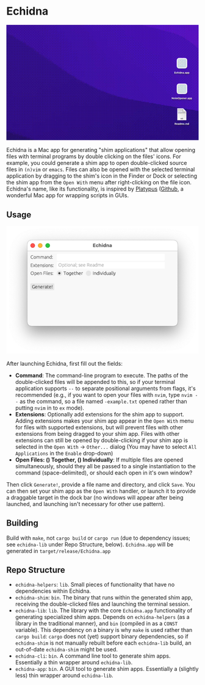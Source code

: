 
# Echidna

![Screenshot](media/opening_file.gif)

Echidna is a Mac app for generating "shim applications" that allow opening files with terminal programs by double clicking on the files' icons. For example, you could generate a shim app to open double-clicked source files in `(n)vim` or `emacs`. Files can also be opened with the selected terminal application by dragging to the shim's icon in the Finder or Dock or selecting the shim app from the `Open With` menu after right-clicking on the file icon. Echidna's name, like its functionality, is inspired by [Platypus](https://sveinbjorn.org/platypus) ([Github](https://github.com/sveinbjornt/Platypus), a wonderful Mac app for wrapping scripts in GUIs.

## Usage

![Screenshot](media/screenshot_0.png)

After launching Echidna, first fill out the fields:

- **Command**: The command-line program to execute. The paths of the double-clicked files will be appended to this, so if your terminal application supports `--` to separate positional arguments from flags, it's recommended (e.g., if you want to open your files with `nvim`, type `nvim --` as the command, so a file named `-example.txt` opened rather than putting `nvim` in to `ex` mode).
- **Extensions**: Optionally add extensions for the shim app to support. Adding extensions makes your shim app appear in the `Open With` menu for files with supported extensions, but will prevent files with other extensions from being dragged to your shim app. Files with other extensions can still be opened by double-clicking if your shim app is selected in the `Open With` -> `Other...` dialog (You may have to select `All Applications` in the `Enable` drop-down)
- **Open Files: () Together, () Individually**: If multiple files are opened simultaneously, should they all be passed to a single instantiation to the command (space-delimited), or should each open in it's own window?

Then click `Generate!`, provide a file name and directory, and click `Save`. You can then set your shim app as the `Open With` handler, or launch it to provide a draggable target in the dock bar (no windows will appear after being launched, and launching isn't necessary for other use pattern).

## Building

Build with `make`, not `cargo build` or `cargo run` (due to dependency issues; see `echidna-lib` under Repo Structure, below). `Echidna.app` will be generated in `target/release/Echidna.app`

## Repo Structure

- `echidna-helpers`: `lib`. Small pieces of functionality that have no dependencies within Echidna.
- `echidna-shim`: `bin`. The binary that runs within the generated shim app, receiving the double-clicked files and launching the terminal session.
- `echidna-lib`: `lib`. The library with the core `Echidna.app` functionality of generating specialized shim apps. Depends on `echidna-helpers` (as a library in the traditional manner), and `bin` (compiled in as a `CONST` variable). This dependency on a binary is why `make` is used rather than `cargo build`: `cargo` does not (yet) support binary dependencies, so if `echidna-shim` is not manually rebuilt before each `echidna-lib` build, an out-of-date `echidna-shim` might be used.
- `echidna-cli`: `bin`. A command line tool to generate shim apps. Essentially a thin wrapper around `echidna-lib`.
- `echidna-app`: `bin`. A GUI tool to generate shim apps. Essentially a (slightly less) thin wrapper around `echidna-lib`.

